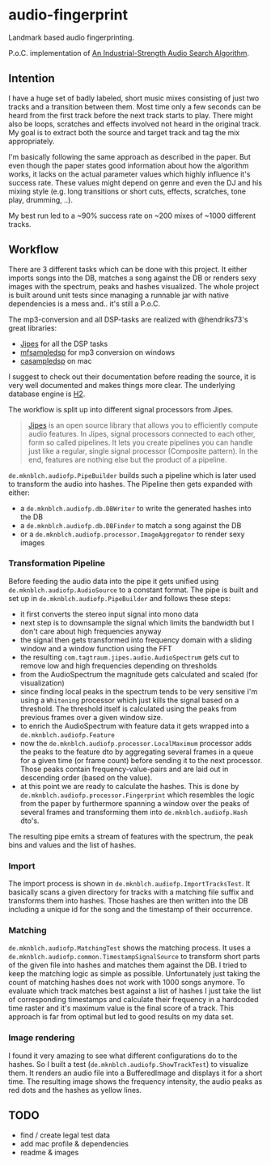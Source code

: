 # audio-fingerprint

Landmark based audio fingerprinting.

P.o.C. implementation of [An Industrial-Strength Audio Search Algorithm](https://www.ee.columbia.edu/~dpwe/papers/Wang03-shazam.pdf).


## Intention

I have a huge set of badly labeled, short music mixes consisting of just two tracks and a transition between them. 
Most time only a few seconds can be heard from the first track before the next track starts to play. 
There might also be loops, scratches and effects involved not heard in the original track.  My goal is to extract both 
the source and target track and tag the mix appropriately. 

I'm basically following the same approach as described in the paper. But even though the paper states good information 
about how the algorithm works, it lacks on the actual parameter values which highly influence it's success rate. These
values might depend on genre and even the DJ and his mixing style (e.g. long transitions or short cuts, effects, 
scratches, tone play, drumming, ..). 

My best run led to a ~90% success rate on ~200 mixes of ~1000 different tracks.

## Workflow

There are 3 different tasks which can be done with this project. It either imports songs into the DB, matches a song 
against the DB or renders sexy images with the spectrum, peaks and hashes visualized. The whole project is built around 
unit tests since managing a runnable jar with native dependencies is a mess and.. it's still a P.o.C. 

The mp3-conversion and all DSP-tasks are realized with @hendriks73's great libraries:
 - [Jipes](https://github.com/hendriks73/jipes) for all the DSP tasks 
 - [mfsampledsp](https://github.com/hendriks73/mfsampledsp) for mp3 conversion on windows
 - [casampledsp](https://github.com/hendriks73/casampledsp) on mac

I suggest to check out their documentation before reading the source, it is very well documented and makes things 
more clear. The underlying database engine is [H2](https://github.com/h2database).

The workflow is split up into different signal processors from Jipes. 

> [Jipes](http://www.tagtraum.com/jipes/) is an open source library that allows you to efficiently compute audio features.
> In Jipes, signal processors connected to each other, form so called pipelines. 
> It lets you create pipelines you can handle just like a regular, single signal processor (Composite pattern). 
> In the end, features are nothing else but the product of a pipeline.

`de.mknblch.audiofp.PipeBuilder` builds such a pipeline which is later used to transform the audio into hashes. The 
Pipeline then gets expanded with either:
 - a `de.mknblch.audiofp.db.DBWriter` to write the generated hashes into the DB
 - a `de.mknblch.audiofp.db.DBFinder` to match a song against the DB 
 - or a `de.mknblch.audiofp.processor.ImageAggregator` to render sexy images
 
### Transformation Pipeline

Before feeding the audio data into the pipe it gets unified using `de.mknblch.audiofp.AudioSource` to a constant 
format. The pipe is built and set up in `de.mknblch.audiofp.PipeBuilder` and follows these steps:

- it first converts the stereo input signal into mono data
- next step is to downsample the signal which limits the bandwidth but I don't care about high 
frequencies anyway
- the signal then gets transformed into frequency domain with a sliding window and a window function using the FFT
- the resulting `com.tagtraum.jipes.audio.AudioSpectrum` gets cut to remove low and high frequencies depending on 
thresholds
- from the AudioSpectrum the magnitude gets calculated and scaled (for visualization)
- since finding local peaks in the spectrum tends to be very sensitive I'm using a `Whitening` processor which just kills
the signal based on a threshold. The threshold itself is calculated using the peaks from previous frames over a given 
window size.
- to enrich the AudioSpectrum with feature data it gets wrapped into a `de.mknblch.audiofp.Feature`
- now the `de.mknblch.audiofp.processor.LocalMaximum` processor adds the peaks to the feature dto by aggregating
several frames in a queue for a given time (or frame count) before sending it to the next processor. Those peaks 
contain frequency-value-pairs and are laid out in descending order (based on the value).
- at this point we are ready to calculate the hashes. This is done by `de.mknblch.audiofp.processor.Fingerprint` 
which resembles the logic from the paper by furthermore spanning a window over the peaks of several frames and 
transforming them into `de.mknblch.audiofp.Hash` dto's.

The resulting pipe emits a stream of features with the spectrum, the peak bins and values and the list
of hashes.

### Import

The import process is shown in `de.mknblch.audiofp.ImportTracksTest`. It basically scans a given directory for
tracks with a matching file suffix and transforms them into hashes. Those hashes are then written into the DB including 
a unique id for the song and the timestamp of their occurrence.

### Matching

`de.mknblch.audiofp.MatchingTest` shows the matching process. It uses a `de.mknblch.audiofp.common.TimestampSignalSource`
to transform short parts of the given file into hashes and matches them against the DB. I tried to keep the matching
logic as simple as possible. Unfortunately just taking the count of matching hashes does not work with 1000 songs 
anymore. To evaluate which track matches best against a list of hashes I just take the list of corresponding timestamps 
and calculate their frequency in a hardcoded time raster and it's maximum value is the final score of a track. 
This approach is far from optimal but led to good results on my data set.

### Image rendering

I found it very amazing to see what different configurations do to the hashes. So I built a test 
(`de.mknblch.audiofp.ShowTrackTest`) to visualize them. It renders an audio file into a BufferedImage and displays it
for a short time. The resulting image shows the frequency intensity, the audio peaks as red dots and the hashes as 
yellow lines.

## TODO

- find / create legal test data
- add mac profile & dependencies
- readme & images



